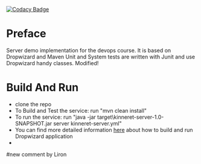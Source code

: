 [![Codacy Badge](https://api.codacy.com/project/badge/Grade/81dc41b87657439d9bdfc62037e6bc4a)](https://www.codacy.com/app/liron-fux/kinneret-server?utm_source=github.com&amp;utm_medium=referral&amp;utm_content=Shachar-HPE/kinneret-server&amp;utm_campaign=Badge_Grade)
# Preface

Server demo implementation for the devops course.
It is based on Dropwizard and Maven
Unit and System tests are written with Junit and use Dropwizard handy classes.
Modified!

# Build And Run
* clone the repo
* To Build and Test the service: run "mvn clean install"
* To run the service: run "java -jar target\kinneret-server-1.0-SNAPSHOT.jar server kinneret-server.yml"
* You can find more detailed information [here](https://dropwizard.github.io/dropwizard/0.6.2/getting-started.html#building-fat-jars) about how to build and run Dropwizard application
* 
#new comment by Liron
